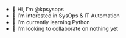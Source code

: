 - 👋 Hi, I’m @kpsysops
- 👀 I’m interested in SysOps & IT Automation 
- 🌱 I’m currently learning Python
- 💞️ I’m looking to collaborate on nothing yet
<!---- 📫 How to reach me 
--->
<!---
kpsysops/kpsysops is a ✨ special ✨ repository because its `README.md` (this file) appears on your GitHub profile.
You can click the Preview link to take a look at your changes.
--->
